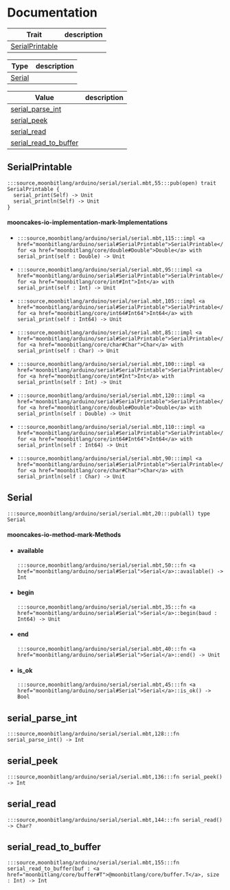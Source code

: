 # Documentation
|Trait|description|
|---|---|
|[SerialPrintable](#SerialPrintable)||

|Type|description|
|---|---|
|[Serial](#Serial)||

|Value|description|
|---|---|
|[serial\_parse\_int](#serial_parse_int)||
|[serial\_peek](#serial_peek)||
|[serial\_read](#serial_read)||
|[serial\_read\_to\_buffer](#serial_read_to_buffer)||

## SerialPrintable

```moonbit
:::source,moonbitlang/arduino/serial/serial.mbt,55:::pub(open) trait SerialPrintable {
  serial_print(Self) -> Unit
  serial_println(Self) -> Unit
}
```


#### mooncakes-io-implementation-mark-Implementations
- ```moonbit
  :::source,moonbitlang/arduino/serial/serial.mbt,115:::impl <a href="moonbitlang/arduino/serial#SerialPrintable">SerialPrintable</a> for <a href="moonbitlang/core/double#Double">Double</a> with serial_print(self : Double) -> Unit
  ```
  > 
- ```moonbit
  :::source,moonbitlang/arduino/serial/serial.mbt,95:::impl <a href="moonbitlang/arduino/serial#SerialPrintable">SerialPrintable</a> for <a href="moonbitlang/core/int#Int">Int</a> with serial_print(self : Int) -> Unit
  ```
  > 
- ```moonbit
  :::source,moonbitlang/arduino/serial/serial.mbt,105:::impl <a href="moonbitlang/arduino/serial#SerialPrintable">SerialPrintable</a> for <a href="moonbitlang/core/int64#Int64">Int64</a> with serial_print(self : Int64) -> Unit
  ```
  > 
- ```moonbit
  :::source,moonbitlang/arduino/serial/serial.mbt,85:::impl <a href="moonbitlang/arduino/serial#SerialPrintable">SerialPrintable</a> for <a href="moonbitlang/core/char#Char">Char</a> with serial_print(self : Char) -> Unit
  ```
  > 
- ```moonbit
  :::source,moonbitlang/arduino/serial/serial.mbt,100:::impl <a href="moonbitlang/arduino/serial#SerialPrintable">SerialPrintable</a> for <a href="moonbitlang/core/int#Int">Int</a> with serial_println(self : Int) -> Unit
  ```
  > 
- ```moonbit
  :::source,moonbitlang/arduino/serial/serial.mbt,120:::impl <a href="moonbitlang/arduino/serial#SerialPrintable">SerialPrintable</a> for <a href="moonbitlang/core/double#Double">Double</a> with serial_println(self : Double) -> Unit
  ```
  > 
- ```moonbit
  :::source,moonbitlang/arduino/serial/serial.mbt,110:::impl <a href="moonbitlang/arduino/serial#SerialPrintable">SerialPrintable</a> for <a href="moonbitlang/core/int64#Int64">Int64</a> with serial_println(self : Int64) -> Unit
  ```
  > 
- ```moonbit
  :::source,moonbitlang/arduino/serial/serial.mbt,90:::impl <a href="moonbitlang/arduino/serial#SerialPrintable">SerialPrintable</a> for <a href="moonbitlang/core/char#Char">Char</a> with serial_println(self : Char) -> Unit
  ```
  > 

## Serial

```moonbit
:::source,moonbitlang/arduino/serial/serial.mbt,20:::pub(all) type Serial
```


#### mooncakes-io-method-mark-Methods
- #### available
  ```moonbit
  :::source,moonbitlang/arduino/serial/serial.mbt,50:::fn <a href="moonbitlang/arduino/serial#Serial">Serial</a>::available() -> Int
  ```
  > 
- #### begin
  ```moonbit
  :::source,moonbitlang/arduino/serial/serial.mbt,35:::fn <a href="moonbitlang/arduino/serial#Serial">Serial</a>::begin(baud : Int64) -> Unit
  ```
  > 
- #### end
  ```moonbit
  :::source,moonbitlang/arduino/serial/serial.mbt,40:::fn <a href="moonbitlang/arduino/serial#Serial">Serial</a>::end() -> Unit
  ```
  > 
- #### is\_ok
  ```moonbit
  :::source,moonbitlang/arduino/serial/serial.mbt,45:::fn <a href="moonbitlang/arduino/serial#Serial">Serial</a>::is_ok() -> Bool
  ```
  > 

## serial\_parse\_int

```moonbit
:::source,moonbitlang/arduino/serial/serial.mbt,128:::fn serial_parse_int() -> Int
```


## serial\_peek

```moonbit
:::source,moonbitlang/arduino/serial/serial.mbt,136:::fn serial_peek() -> Int
```


## serial\_read

```moonbit
:::source,moonbitlang/arduino/serial/serial.mbt,144:::fn serial_read() -> Char?
```


## serial\_read\_to\_buffer

```moonbit
:::source,moonbitlang/arduino/serial/serial.mbt,155:::fn serial_read_to_buffer(buf : <a href="moonbitlang/core/buffer#T">@moonbitlang/core/buffer.T</a>, size : Int) -> Int
```


